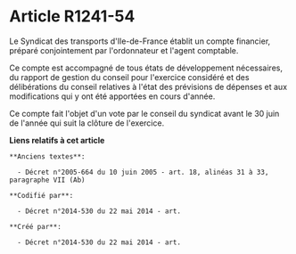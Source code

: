 # Article R1241-54

Le Syndicat des transports d'Ile-de-France établit un compte financier, préparé conjointement par l'ordonnateur et l'agent
comptable.

Ce compte est accompagné de tous états de développement nécessaires, du rapport de gestion du conseil pour l'exercice
considéré et des délibérations du conseil relatives à l'état des prévisions de dépenses et aux modifications qui y ont été
apportées en cours d'année.

Ce compte fait l'objet d'un vote par le conseil du syndicat avant le 30 juin de l'année qui suit la clôture de l'exercice.

**Liens relatifs à cet article**

	**Anciens textes**:

	  - Décret n°2005-664 du 10 juin 2005 - art. 18, alinéas 31 à 33, paragraphe VII (Ab)

	**Codifié par**:

	  - Décret n°2014-530 du 22 mai 2014 - art.

	**Créé par**:

	  - Décret n°2014-530 du 22 mai 2014 - art.
